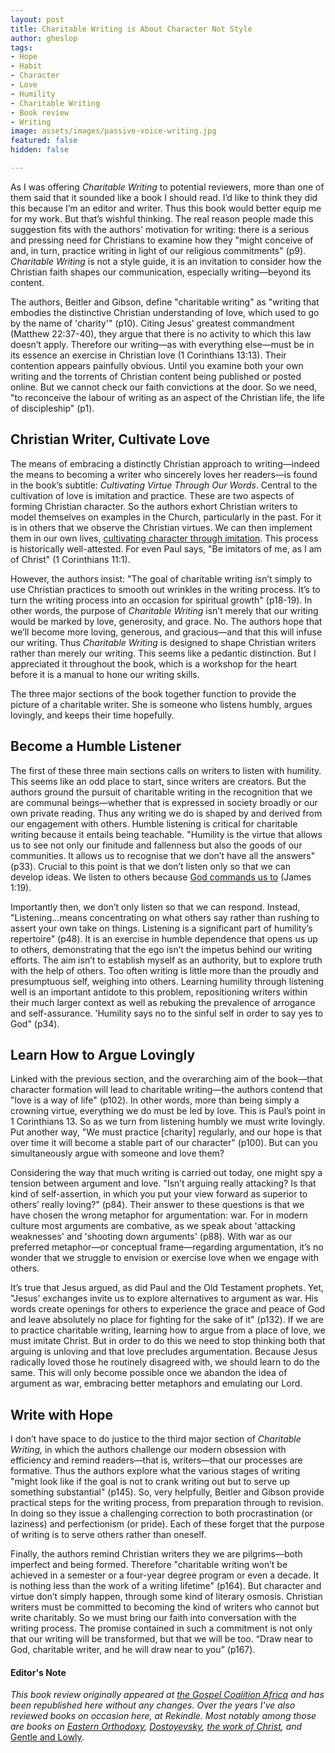 ```yaml
---
layout: post
title: Charitable Writing is About Character Not Style
author: gheslop
tags:
- Hope
- Habit
- Character
- Love
- Humility
- Charitable Writing
- Book review
- Writing
image: assets/images/passive-voice-writing.jpg
featured: false
hidden: false

---
```

As I was offering _Charitable Writing_ to potential reviewers, more than one of them said that it sounded like a book I should read. I’d like to think they did this because I’m an editor and writer. Thus this book would better equip me for my work. But that’s wishful thinking. The real reason people made this suggestion fits with the authors' motivation for writing: there is a serious and pressing need for Christians to examine how they "might conceive of and, in turn, practice writing in light of our religious commitments" (p9). _Charitable Writing_ is not a style guide, it is an invitation to consider how the Christian faith shapes our communication, especially writing—beyond its content.

The authors, Beitler and Gibson, define "charitable writing" as "writing that embodies the distinctive Christian understanding of love, which used to go by the name of 'charity'" (p10). Citing Jesus’ greatest commandment (Matthew 22:37-40), they argue that there is no activity to which this law doesn’t apply. Therefore our writing—as with everything else—must be in its essence an exercise in Christian love (1 Corinthians 13:13). Their contention appears painfully obvious. Until you examine both your own writing and the torrents of Christian content being published or posted online. But we cannot check our faith convictions at the door. So we need, "to reconceive the labour of writing as an aspect of the Christian life, the life of discipleship" (p1).

## Christian Writer, Cultivate Love

The means of embracing a distinctly Christian approach to writing—indeed the means to becoming a writer who sincerely loves her readers—is found in the book’s subtitle: _Cultivating Virtue Through Our Words_. Central to the cultivation of love is imitation and practice. These are two aspects of forming Christian character. So the authors exhort Christian writers to model themselves on examples in the Church, particularly in the past. For it is in others that we observe the Christian virtues. We can then implement them in our own lives, [cultivating character through imitation](https://www.youtube.com/watch?v=j8yobhDBLSQ). This process is historically well-attested. For even Paul says, "Be imitators of me, as I am of Christ" (1 Corinthians 11:1).

However, the authors insist: "The goal of charitable writing isn’t simply to use Christian practices to smooth out wrinkles in the writing process. It’s to turn the writing process into an occasion for spiritual growth" (p18-19). In other words, the purpose of _Charitable Writing_ isn’t merely that our writing would be marked by love, generosity, and grace. No. The authors hope that we’ll become more loving, generous, and gracious—and that this will infuse our writing. Thus _Charitable Writing_ is designed to shape Christian writers rather than merely our writing. This seems like a pedantic distinction. But I appreciated it throughout the book, which is a workshop for the heart before it is a manual to hone our writing skills.

The three major sections of the book together function to provide the picture of a charitable writer. She is someone who listens humbly, argues lovingly, and keeps their time hopefully.

## Become a Humble Listener

The first of these three main sections calls on writers to listen with humility. This seems like an odd place to start, since writers are creators. But the authors ground the pursuit of charitable writing in the recognition that we are communal beings—whether that is expressed in society broadly or our own private reading. Thus any writing we do is shaped by and derived from our engagement with others. Humble listening is critical for charitable writing because it entails being teachable. "Humility is the virtue that allows us to see not only our finitude and fallenness but also the goods of our communities. It allows us to recognise that we don’t have all the answers" (p33). Crucial to this point is that we don’t listen only so that we can develop ideas. We listen to others because [God commands us to](https://rekindle.co.za/content/2022-08-04-bad-advice "Bad Advice") (James 1:19).

Importantly then, we don’t only listen so that we can respond. Instead, "Listening…means concentrating on what others say rather than rushing to assert your own take on things. Listening is a significant part of humility’s repertoire" (p48). It is an exercise in humble dependence that opens us up to others, demonstrating that the ego isn’t the impetus behind our writing efforts. The aim isn’t to establish myself as an authority, but to explore truth with the help of others. Too often writing is little more than the proudly and presumptuous self, weighing into others. Learning humility through listening well is an important antidote to this problem, repositioning writers within their much larger context as well as rebuking the prevalence of arrogance and self-assurance. 'Humility says no to the sinful self in order to say yes to God" (p34).

## Learn How to Argue Lovingly

Linked with the previous section, and the overarching aim of the book—that character formation will lead to charitable writing—the authors contend that "love is a way of life" (p102). In other words, more than being simply a crowning virtue, everything we do must be led by love. This is Paul’s point in 1 Corinthians 13. So as we turn from listening humbly we must write lovingly. Put another way, "We must practice \[charity\] regularly, and our hope is that over time it will become a stable part of our character" (p100). But can you simultaneously argue with someone and love them?

Considering the way that much writing is carried out today, one might spy a tension between argument and love. "Isn’t arguing really attacking? Is that kind of self-assertion, in which you put your view forward as superior to others’ really loving?" (p84). Their answer to these questions is that we have chosen the wrong metaphor for argumentation: war. For in modern culture most arguments are combative, as we speak about 'attacking weaknesses' and 'shooting down arguments' (p88). With war as our preferred metaphor—or conceptual frame—regarding argumentation, it’s no wonder that we struggle to envision or exercise love when we engage with others.

It’s true that Jesus argued, as did Paul and the Old Testament prophets. Yet, "Jesus' exchanges invite us to explore alternatives to argument as war. His words create openings for others to experience the grace and peace of God and leave absolutely no place for fighting for the sake of it" (p132). If we are to practice charitable writing, learning how to argue from a place of love, we must imitate Christ. But in order to do this we need to stop thinking both that arguing is unloving and that love precludes argumentation. Because Jesus radically loved those he routinely disagreed with, we should learn to do the same. This will only become possible once we abandon the idea of argument as war, embracing better metaphors and emulating our Lord.

## Write with Hope

I don’t have space to do justice to the third major section of _Charitable Writing,_ in which the authors challenge our modern obsession with efficiency and remind readers—that is, writers—that our processes are formative. Thus the authors explore what the various stages of writing "might look like if the goal is not to crank writing out but to serve up something substantial" (p145). So, very helpfully, Beitler and Gibson provide practical steps for the writing process, from preparation through to revision. In doing so they issue a challenging correction to both procrastination (or laziness) and perfectionism (or pride). Each of these forget that the purpose of writing is to serve others rather than oneself.

Finally, the authors remind Christian writers they we are pilgrims—both imperfect and being formed. Therefore "charitable writing won’t be achieved in a semester or a four-year degree program or even a decade. It is nothing less than the work of a writing lifetime" (p164). But character and virtue don’t simply happen, through some kind of literary osmosis. Christian writers must be committed to becoming the kind of writers who cannot but write charitably. So we must bring our faith into conversation with the writing process. The promise contained in such a commitment is not only that our writing will be transformed, but that we will be too. “Draw near to God, charitable writer, and he will draw near to you” (p167).

#### Editor's Note

_This book review originally appeared at_ [_the Gospel Coalition Africa_](https://africa.thegospelcoalition.org/reviews/charitable-writing-is-about-character-not-style/ "Review at TGCA") _and has been republished here without any changes. Over the years I've also reviewed books on occasion here, at Rekindle. Most notably among those are books on_ [_Eastern Orthodoxy_](https://rekindle.co.za/content/2020-04-22-book-review-the-victory-of-the-cross "The Victory of the Cross")_,_ [_Dostoyevsky_](https://rekindle.co.za/content/2021-09-08-gospel-notes-from-underground "Notes from Underground")_,_ [_the work of Christ_](https://rekindle.co.za/content/book-review-the-forgotten-cross/ "The Forgotten Cross")_, and_ [Gentle and Lowly](https://rekindle.co.za/content/2022-02-24-gentle-and-lowly "Dane Ortlund")_._